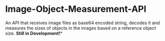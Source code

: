 # Image-Object-Measurement-API
An API that receives image files as base64 encoded string, decodes it and measures the sizes of objects in the images based on a reference object size. **Still in Development!***

